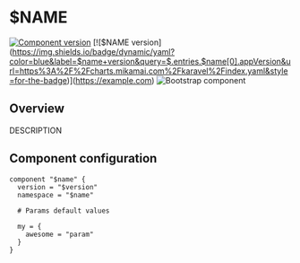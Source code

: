 # $NAME

<!-- Replace the $NAME and $name placeholders with the appropriate component name and slug -->
[![Component version](https://img.shields.io/badge/dynamic/yaml?color=blue&label=component+version&query=$.entries.$name[0].version&url=https%3A%2F%2Fcharts.mikamai.com%2Fkaravel%2Findex.yaml&style=for-the-badge)](./$name.md)
[![$NAME version](https://img.shields.io/badge/dynamic/yaml?color=blue&label=$name+version&query=$.entries.$name[0].appVersion&url=https%3A%2F%2Fcharts.mikamai.com%2Fkaravel%2Findex.yaml&style=for-the-badge)](https://example.com)
![Bootstrap component](https://img.shields.io/badge/bootstrap-true-orange?style=for-the-badge)

## Overview

DESCRIPTION

## Component configuration

```hcl
component "$name" {
  version = "$version"
  namespace = "$name"

  # Params default values
  
  my = {
    awesome = "param"
  }
}
```
